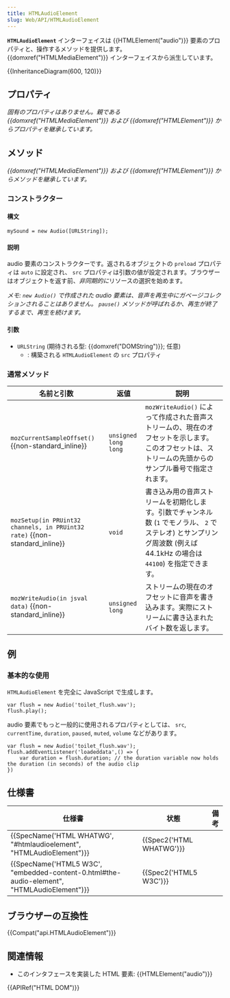 ```yaml
---
title: HTMLAudioElement
slug: Web/API/HTMLAudioElement
---
```


**`HTMLAudioElement`** インターフェイスは {{HTMLElement("audio")}} 要素のプロパティと、操作するメソッドを提供します。 {{domxref("HTMLMediaElement")}} インターフェイスから派生しています。

{{InheritanceDiagram(600, 120)}}

## プロパティ

_固有のプロパティはありません。親である {{domxref("HTMLMediaElement")}} および {{domxref("HTMLElement")}} からプロパティを継承しています。_

## メソッド

_{{domxref("HTMLMediaElement")}} および {{domxref("HTMLElement")}} からメソッドを継承しています。_

### コンストラクター

#### 構文

```
mySound = new Audio([URLString]);
```

#### 説明

audio 要素のコンストラクターです。返されるオブジェクトの `preload` プロパティは `auto` に設定され、 `src` プロパティは引数の値が設定されます。ブラウザーはオブジェクトを返す前、*非同期的に*リソースの選択を始めます。

_メモ: `new Audio()` で作成された audio 要素は、音声を再生中にガベージコレクションされることはありません。 `pause()` メソッドが呼ばれるか、再生が終了するまで、再生を続けます。_

#### 引数

- `URLString` (期待される型: {{domxref("DOMString")}}; 任意)
  - : 構築される `HTMLAudioElement` の `src` プロパティ

### 通常メソッド

| 名前と引数                                                                          | 返値                 | 説明                                                                                                                                                                   |
| ------------------------------------------------------------------------------------- | ---------------------- | ------------------------------------------------------------------------------------------------------------------------------------------------------------------------ |
| `mozCurrentSampleOffset()` {{non-standard_inline}}                         | `unsigned long long` | `mozWriteAudio()` によって作成された音声ストリームの、現在のオフセットを示します。このオフセットは、ストリームの先頭からのサンプル番号で指定されます。                 |
| `mozSetup(in PRUint32 channels, in PRUint32 rate)` {{non-standard_inline}} | `void`               | 書き込み用の音声ストリームを初期化します。引数でチャンネル数 (`1` でモノラル、 `2` でステレオ) とサンプリング周波数 (例えば 44.1kHz の場合は `44100`) を指定できます。 |
| `mozWriteAudio(in jsval data)` {{non-standard_inline}}                     | `unsigned long`      | ストリームの現在のオフセットに音声を書き込みます。実際にストリームに書き込まれたバイト数を返します。                                                                   |

## 例

### 基本的な使用

`HTMLAudioElement` を完全に JavaScript で生成します。

```
var flush = new Audio('toilet_flush.wav');
flush.play();
```

audio 要素でもっと一般的に使用されるプロパティとしては、 `src`, `currentTime`, `duration`, `paused`, `muted`, `volume` などがあります。

```
var flush = new Audio('toilet_flush.wav');
flush.addEventListener('loadeddata',() => {
    var duration = flush.duration; // the duration variable now holds the duration (in seconds) of the audio clip
})
```

## 仕様書

| 仕様書                                                                                                                   | 状態                             | 備考 |
| -------------------------------------------------------------------------------------------------------------------------- | ---------------------------------- | ------ |
| {{SpecName('HTML WHATWG', "#htmlaudioelement", "HTMLAudioElement")}}                             | {{Spec2('HTML WHATWG')}} |        |
| {{SpecName('HTML5 W3C', "embedded-content-0.html#the-audio-element", "HTMLAudioElement")}} | {{Spec2('HTML5 W3C')}}     |    |

## ブラウザーの互換性

{{Compat("api.HTMLAudioElement")}}

## 関連情報

- このインタフェースを実装した HTML 要素: {{HTMLElement("audio")}}

{{APIRef("HTML DOM")}}
